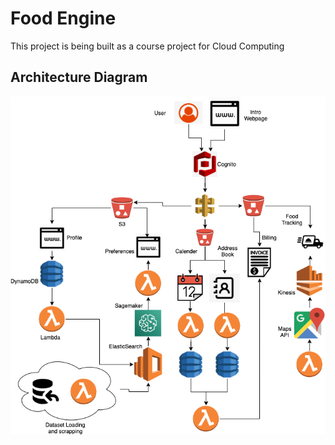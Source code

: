 # Food Engine

This project is being built as a course project for Cloud Computing

## Architecture Diagram

![diagram](architecture.png)
